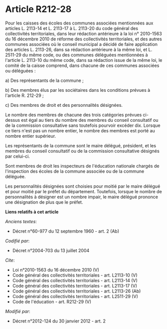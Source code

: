 # Article R212-28

Pour les caisses des écoles des communes associées mentionnées aux articles L. 2113-14 et L. 2113-17 à L. 2113-20 du code
général des collectivités territoriales, dans leur rédaction antérieure à la loi n° 2010-1563 du 16 décembre 2010 de réforme
des collectivités territoriales, et des autres communes associées où le conseil municipal a décidé de faire application des
articles L. 2113-26, dans sa rédaction antérieure à la même loi, et L. 2511-29 du même code, ou des communes déléguées
mentionnées à l'article L. 2113-10 du même code, dans sa rédaction issue de la même loi, le comité de la caisse comprend,
dans chacune de ces communes associées ou déléguées : 

a) Des représentants de la commune ; 

b) Des membres élus par les sociétaires dans les conditions prévues à l'article R. 212-29 ; 

c) Des membres de droit et des personnalités désignées. 

Le nombre des membres de chacune des trois catégories prévues ci-dessus est égal au tiers du nombre des membres du conseil
consultatif ou de la commission consultative sans toutefois pourvoir excéder dix. Lorsque ce tiers n'est pas un nombre
entier, le nombre des membres est porté au nombre entier supérieur. 

Les représentants de la commune sont le maire délégué, président, et les membres du conseil consultatif ou de la commission
consultative désignés par celui-ci. 

Sont membres de droit les inspecteurs de l'éducation nationale chargés de l'inspection des écoles de la commune associée ou
de la commune déléguée. 

Les personnalités désignées sont choisies pour moitié par le maire délégué et pour moitié par le préfet du département.
Toutefois, lorsque le nombre de personnalités à désigner est un nombre impair, le maire délégué prononce une désignation de
plus que le préfet.

**Liens relatifs à cet article**

_Anciens textes_:

  - Décret n°60-977 du 12 septembre 1960 - art. 2 (Ab)

_Codifié par_:

  - Décret n°2004-703 du 13 juillet 2004

_Cite_:

  - Loi n°2010-1563 du 16 décembre 2010 (V)
  - Code général des collectivités territoriales - art. L2113-10 (V)
  - Code général des collectivités territoriales - art. L2113-14 (V)
  - Code général des collectivités territoriales - art. L2113-17 (V)
  - Code général des collectivités territoriales - art. L2113-26 (Ab)
  - Code général des collectivités territoriales - art. L2511-29 (V)
  - Code de l'éducation - art. R212-29 (V)

_Modifié par_:

  - Décret n°2012-124 du 30 janvier 2012 - art. 2
